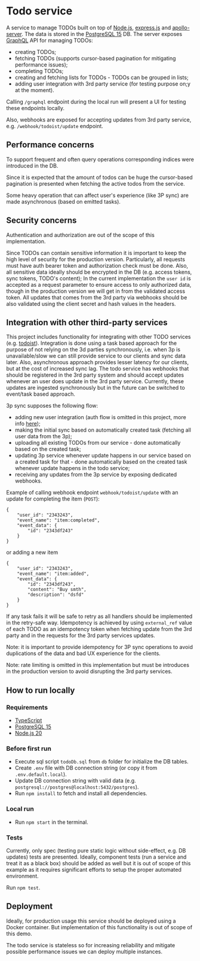# Todo service

A service to manage TODOs built on top of [Node.js](https://nodejs.org/en),
[express.js](https://expressjs.com/) and [apollo-server](https://www.apollographql.com/docs/apollo-server/).
The data is stored in the [PostgreSQL 15](https://www.postgresql.org/download/) DB.
The server exposes [GraphQL](https://graphql.org/) API for managing TODOs:

-   creating TODOs;
-   fetching TODOs (supports cursor-based pagination for mitigating performance issues);
-   completing TODOs;
-   creating and fetching lists for TODOs - TODOs can be grouped in lists;
-   adding user integration with 3rd party service (for testing purpose on;y at the moment).

Calling `/graphql` endpoint during the local run will present a UI for testing these endpoints locally.

Also, webhooks are exposed for accepting updates from 3rd party service, e.g. `/webhook/todoist/update` endpoint.

## Performance concerns

To support frequent and often query operations corresponding indices were introduced in the DB.

Since it is expected that the amount of todos can be huge the cursor-based pagination is presented when fetching the active todos from the service.

Some heavy operation that can affect user's experience (like 3P sync) are made asynchronous (based on emitted tasks).

## Security concerns

Authentication and authorization are out of the scope of this implementation.

Since TODOs can contain sensitive information it is important to keep the high level of security
for the production version. Particularly, all requests must have auth bearer token and authorization check must be done.
Also, all sensitive data ideally should be encrypted in the DB (e.g. access tokens, sync tokens, TODO's content);
In the current implementation the `user id` is accepted as a request parameter to ensure access to only authorized data,
though in the production version we will get in from the validated access token.
All updates that comes from the 3rd party via webhooks should be also validated using the client secret and hash values in the headers.

## Integration with other third-party services

This project includes functionality for integrating with other TODO services (e.g. [todoist](https://todoist.com/)).
Integration is done using a task based approach for the purpose of not relying on the 3d parties synchronously,
i.e. when 3p is unavailable/slow we can still provide service to our clients and sync data later.
Also, asynchronous approach provides lesser latency for our clients, but at the cost of increased sync lag.
The todo service has webhooks that should be registered in the 3rd party system and should accept updates whenever an user does update in the 3rd party service. Currently, these updates are ingested synchronously but in the future can be switched to event/task based approach.

3p sync supposes the following flow:

-   adding new user integration (auth flow is omitted in this project, more info [here](https://developer.todoist.com/guides/#authorization));
-   making the initial sync based on automatically created task (fetching all user data from the 3p);
-   uploading all existing TODOs from our service - done automatically based on the created task;
-   updating 3p service whenever update happens in our service based on a created task for that - done automatically based on the created task whenever update happens in the todo service;
-   receiving any updates from the 3p service by exposing dedicated webhooks.

Example of calling webhook endpoint `webhook/todoist/update` with an update for completing the item (`POST`):

```
{
    "user_id": "2343243",
    "event_name": "item:completed",
    "event_data": {
        "id": "2343df243"
    }
}
```

or adding a new item

```
{
    "user_id": "2343243",
    "event_name": "item:added",
    "event_data": {
        "id": "2343df243",
        "content": "Buy smth",
        "description": "dsfd"
    }
}
```

If any task fails it will be safe to retry as all handlers should be implemented in the retry-safe way.
Idempotency is achieved by using `external_ref` value of each TODO as an idempotency token when fetching update from the 3rd party and in the requests for the 3rd party services updates.

Note: it is important to provide idempotency for 3P sync operations to avoid duplications of the data and bad UX experience for the clients.

Note: rate limiting is omitted in this implementation but must be introduces in the production version to avoid disrupting the 3rd party services.

## How to run locally

### Requirements

-   [TypeScript](https://www.typescriptlang.org/)
-   [PostgreSQL 15](https://www.postgresql.org/download/)
-   [Node.js 20](https://nodejs.org/en)

### Before first run

-   Execute sql script `todoDb.sql` from `db` folder for initialize the DB tables.
-   Create `.env` file with DB connection string (or copy it from `.env.default.local`).
-   Update DB connection string with valid data (e.g. `postgresql://postgres@localhost:5432/postgres`).
-   Run `npm install` to fetch and install all dependencies.

### Local run

-   Run `npm start` in the terminal.

### Tests

Currently, only spec (testing pure static logic without side-effect, e.g. DB updates) tests are presented.
Ideally, component tests (run a service and treat it as a black box) should be added as well
but it is out of scope of this example as it requires significant efforts to setup the proper automated environment.

Run `npm test`.

## Deployment

Ideally, for production usage this service should be deployed using a Docker container.
But implementation of this functionality is out of scope of this demo.

The todo service is stateless so for increasing reliability and mitigate possible performance issues we can deploy multiple instances.
